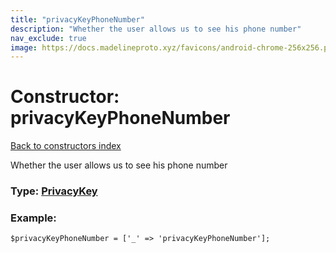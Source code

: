 ```yaml
---
title: "privacyKeyPhoneNumber"
description: "Whether the user allows us to see his phone number"
nav_exclude: true
image: https://docs.madelineproto.xyz/favicons/android-chrome-256x256.png
---
```

# Constructor: privacyKeyPhoneNumber  
[Back to constructors index](/API_docs/constructors/index.html)



Whether the user allows us to see his phone number




### Type: [PrivacyKey](/API_docs/types/PrivacyKey.html)


### Example:

```
$privacyKeyPhoneNumber = ['_' => 'privacyKeyPhoneNumber'];
```  
